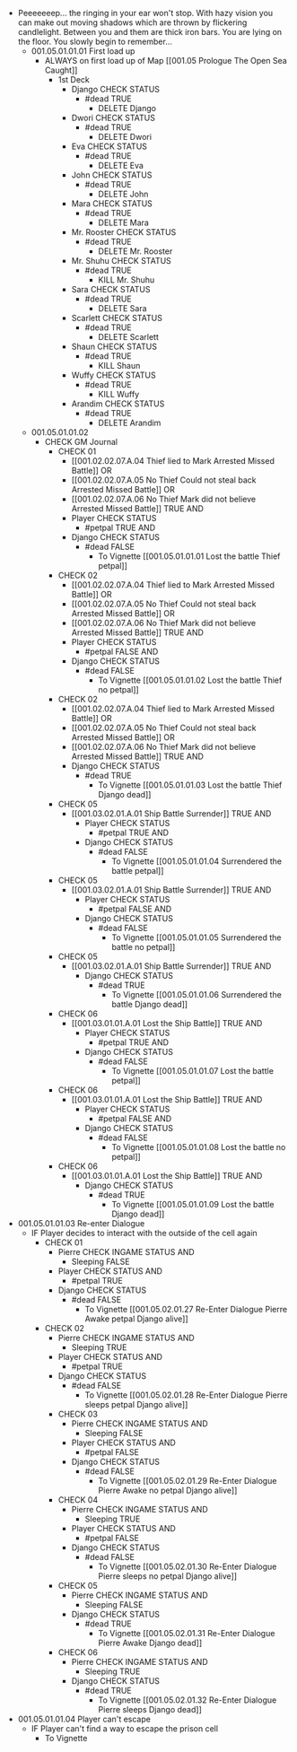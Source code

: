 - Peeeeeeep... the ringing in your ear won't stop. With hazy vision you can make out moving shadows which are thrown by flickering candlelight. Between you and them are thick iron bars. You are lying on the floor. You slowly begin to remember...
	- 001.05.01.01.01 First load up
		- ALWAYS on first load up of Map [[001.05 Prologue The Open Sea Caught]]
			- 1st Deck
				- Django CHECK STATUS
					- #dead TRUE
						- DELETE Django
				- Dwori CHECK STATUS
					- #dead TRUE
						- DELETE Dwori
				- Eva CHECK STATUS
					- #dead TRUE
						- DELETE Eva
				- John CHECK STATUS
					- #dead TRUE
						- DELETE John
				- Mara CHECK STATUS
					- #dead TRUE
						- DELETE Mara
				- Mr. Rooster CHECK STATUS
					- #dead TRUE
						- DELETE Mr. Rooster
				- Mr. Shuhu CHECK STATUS
					- #dead TRUE
						- KILL Mr. Shuhu
				- Sara CHECK STATUS
					- #dead TRUE
						- DELETE Sara
				- Scarlett CHECK STATUS
					- #dead TRUE
						- DELETE Scarlett
				- Shaun CHECK STATUS
					- #dead TRUE
						- KILL Shaun
				- Wuffy CHECK STATUS
					- #dead TRUE
						- KILL Wuffy
				- Arandim CHECK STATUS
					- #dead TRUE
						- DELETE Arandim
	- 001.05.01.01.02
		- CHECK GM Journal
			- CHECK 01
				- [[001.02.02.07.A.04 Thief lied to Mark Arrested Missed Battle]] OR
				- [[001.02.02.07.A.05 No Thief Could not steal back Arrested Missed Battle]] OR
				- [[001.02.02.07.A.06 No Thief Mark did not believe Arrested Missed Battle]] TRUE AND
				- Player CHECK STATUS
					- #petpal TRUE AND
				- Django CHECK STATUS
					- #dead FALSE
						- To Vignette [[001.05.01.01.01 Lost the battle Thief petpal]]
			- CHECK 02
				- [[001.02.02.07.A.04 Thief lied to Mark Arrested Missed Battle]] OR
				- [[001.02.02.07.A.05 No Thief Could not steal back Arrested Missed Battle]] OR
				- [[001.02.02.07.A.06 No Thief Mark did not believe Arrested Missed Battle]] TRUE AND
				- Player CHECK STATUS
					- #petpal FALSE AND
				- Django CHECK STATUS
					- #dead FALSE
						- To Vignette [[001.05.01.01.02 Lost the battle Thief no petpal]]
			- CHECK 02
				- [[001.02.02.07.A.04 Thief lied to Mark Arrested Missed Battle]] OR
				- [[001.02.02.07.A.05 No Thief Could not steal back Arrested Missed Battle]] OR
				- [[001.02.02.07.A.06 No Thief Mark did not believe Arrested Missed Battle]] TRUE AND
				- Django CHECK STATUS
					- #dead TRUE
						- To Vignette [[001.05.01.01.03 Lost the battle Thief Django dead]]
			- CHECK 05
				- [[001.03.02.01.A.01 Ship Battle Surrender]] TRUE AND
					- Player CHECK STATUS
						- #petpal TRUE AND
					- Django CHECK STATUS
						- #dead FALSE
							- To Vignette [[001.05.01.01.04 Surrendered the battle petpal]]
			- CHECK 05
				- [[001.03.02.01.A.01 Ship Battle Surrender]] TRUE AND
					- Player CHECK STATUS
						- #petpal FALSE AND
					- Django CHECK STATUS
						- #dead FALSE
							- To Vignette [[001.05.01.01.05 Surrendered the battle no petpal]]
			- CHECK 05
				- [[001.03.02.01.A.01 Ship Battle Surrender]] TRUE AND
					- Django CHECK STATUS
						- #dead TRUE
							- To Vignette [[001.05.01.01.06 Surrendered the battle Django dead]]
			- CHECK 06
				- [[001.03.01.01.A.01 Lost the Ship Battle]] TRUE AND
					- Player CHECK STATUS
						- #petpal TRUE AND
					- Django CHECK STATUS
						- #dead FALSE
							- To Vignette [[001.05.01.01.07 Lost the battle petpal]]
			- CHECK 06
				- [[001.03.01.01.A.01 Lost the Ship Battle]] TRUE AND
					- Player CHECK STATUS
						- #petpal FALSE AND
					- Django CHECK STATUS
						- #dead FALSE
							- To Vignette [[001.05.01.01.08 Lost the battle no petpal]]
			- CHECK 06
				- [[001.03.01.01.A.01 Lost the Ship Battle]] TRUE AND
					- Django CHECK STATUS
						- #dead TRUE
							- To Vignette [[001.05.01.01.09 Lost the battle Django dead]]
- 001.05.01.01.03 Re-enter Dialogue
	- IF Player decides to interact with the outside of the cell again
		- CHECK 01
			- Pierre CHECK INGAME STATUS AND
				- Sleeping FALSE
			- Player CHECK STATUS AND
				- #petpal TRUE
			- Django CHECK STATUS
				- #dead FALSE
					- To Vignette [[001.05.02.01.27 Re-Enter Dialogue Pierre Awake petpal Django alive]]
		- CHECK 02
			- Pierre CHECK INGAME STATUS AND
				- Sleeping TRUE
			- Player CHECK STATUS AND
				- #petpal TRUE
			- Django CHECK STATUS
				- #dead FALSE
					- To Vignette [[001.05.02.01.28 Re-Enter Dialogue Pierre sleeps petpal Django alive]]
			- CHECK 03
				- Pierre CHECK INGAME STATUS AND
					- Sleeping FALSE
				- Player CHECK STATUS AND
					- #petpal FALSE
				- Django CHECK STATUS
					- #dead FALSE
						- To Vignette [[001.05.02.01.29 Re-Enter Dialogue Pierre Awake no petpal Django alive]]
			- CHECK 04
				- Pierre CHECK INGAME STATUS AND
					- Sleeping TRUE
				- Player CHECK STATUS AND
					- #petpal FALSE
				- Django CHECK STATUS
					- #dead FALSE
						- To Vignette [[001.05.02.01.30 Re-Enter Dialogue Pierre sleeps no petpal Django alive]]
			- CHECK 05
				- Pierre CHECK INGAME STATUS AND
					- Sleeping FALSE
				- Django CHECK STATUS
					- #dead TRUE
						- To Vignette [[001.05.02.01.31 Re-Enter Dialogue Pierre Awake Django dead]]
			- CHECK 06
				- Pierre CHECK INGAME STATUS AND
					- Sleeping TRUE
				- Django CHECK STATUS
					- #dead TRUE
						- To Vignette [[001.05.02.01.32 Re-Enter Dialogue Pierre sleeps Django dead]]
- 001.05.01.01.04 Player can't escape
	- IF Player can't find a way to escape the prison cell
		- To Vignette